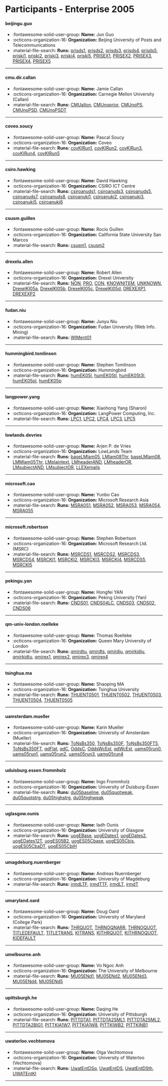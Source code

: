 # Participants - Enterprise 2005 

#### beijingu.guo
 - :fontawesome-solid-user-group: **Name:** Jun Guo
 - :octicons-organization-16: **Organization:** Beijing University of Posts and Telecommunications
 - :material-file-search: **Runs:** [prisds1](./runs.md#prisds1), [prisds2](./runs.md#prisds2), [prisds3](./runs.md#prisds3), [prisds4](./runs.md#prisds4), [prisds5](./runs.md#prisds5), [priski1](./runs.md#priski1), [priski2](./runs.md#priski2), [priski3](./runs.md#priski3), [priski4](./runs.md#priski4), [priski5](./runs.md#priski5), [PRISEX1](./runs.md#prisex1), [PRISEX2](./runs.md#prisex2), [PRISEX3](./runs.md#prisex3), [PRISEX4](./runs.md#prisex4), [PRISEX5](./runs.md#prisex5)

---
#### cmu.dir.callan
 - :fontawesome-solid-user-group: **Name:** Jamie Callan
 - :octicons-organization-16: **Organization:** Carnegie Mellon University (Callan)
 - :material-file-search: **Runs:** [CMUallon](./runs.md#cmuallon), [CMUnoprior](./runs.md#cmunoprior), [CMUnoPS](./runs.md#cmunops), [CMUnoPSD](./runs.md#cmunopsd), [CMUnoPSDT](./runs.md#cmunopsdt)

---
#### coveo.soucy
 - :fontawesome-solid-user-group: **Name:** Pascal Soucy
 - :octicons-organization-16: **Organization:** Coveo
 - :material-file-search: **Runs:** [covKIRun1](./runs.md#covkirun1), [covKIRun2](./runs.md#covkirun2), [covKIRun3](./runs.md#covkirun3), [covKIRun4](./runs.md#covkirun4), [covKIRun5](./runs.md#covkirun5)

---
#### csiro.hawking
 - :fontawesome-solid-user-group: **Name:** David Hawking
 - :octicons-organization-16: **Organization:** CSIRO ICT Centre
 - :material-file-search: **Runs:** [csiroanuds1](./runs.md#csiroanuds1), [csiroanuds3](./runs.md#csiroanuds3), [csiroanuds5](./runs.md#csiroanuds5), [csiroanuds7](./runs.md#csiroanuds7), [csiroanuds8](./runs.md#csiroanuds8), [csiroanuki1](./runs.md#csiroanuki1), [csiroanuki2](./runs.md#csiroanuki2), [csiroanuki3](./runs.md#csiroanuki3), [csiroanuki5](./runs.md#csiroanuki5), [csiroanuki6](./runs.md#csiroanuki6)

---
#### csusm.guillen
 - :fontawesome-solid-user-group: **Name:** Rocio Guillen
 - :octicons-organization-16: **Organization:** California State University San Marcos
 - :material-file-search: **Runs:** [csusm1](./runs.md#csusm1), [csusm2](./runs.md#csusm2)

---
#### drexelu.allen
 - :fontawesome-solid-user-group: **Name:** Robert Allen
 - :octicons-organization-16: **Organization:** Drexel University
 - :material-file-search: **Runs:** [NON](./runs.md#non), [PRO](./runs.md#pro), [CON](./runs.md#con), [KNOWNITEM](./runs.md#knownitem), [UNKNOWN](./runs.md#unknown), [DrexelKI05a](./runs.md#drexelki05a), [DrexelKI05b](./runs.md#drexelki05b), [DrexelKI05c](./runs.md#drexelki05c), [DrexelKI05d](./runs.md#drexelki05d), [DREXEXP1](./runs.md#drexexp1), [DREXEXP2](./runs.md#drexexp2)

---
#### fudan.niu
 - :fontawesome-solid-user-group: **Name:** Junyu Niu
 - :octicons-organization-16: **Organization:** Fudan University (Web Info. Mining)
 - :material-file-search: **Runs:** [WIMent01](./runs.md#wiment01)

---
#### hummingbird.tomlinson
 - :fontawesome-solid-user-group: **Name:** Stephen Tomlinson
 - :octicons-organization-16: **Organization:** Hummingbird
 - :material-file-search: **Runs:** [humEK05l](./runs.md#humek05l), [humEK05tl](./runs.md#humek05tl), [humEK05t3l](./runs.md#humek05t3l), [humEK05pl](./runs.md#humek05pl), [humEK05p](./runs.md#humek05p)

---
#### langpower.yang
 - :fontawesome-solid-user-group: **Name:** Xiaohong Yang (Sharon)
 - :octicons-organization-16: **Organization:** LangPower Computing, Inc.
 - :material-file-search: **Runs:** [LPC1](./runs.md#lpc1), [LPC2](./runs.md#lpc2), [LPC4](./runs.md#lpc4), [LPC3](./runs.md#lpc3), [LPC5](./runs.md#lpc5)

---
#### lowlands.devries
 - :fontawesome-solid-user-group: **Name:** Arjen P. de Vries
 - :octicons-organization-16: **Organization:** LowLands Team
 - :material-file-search: **Runs:** [baseLMlam05](./runs.md#baselmlam05), [LMlam08Thr](./runs.md#lmlam08thr), [baseLMlam08](./runs.md#baselmlam08), [LMMlam05Thr](./runs.md#lmmlam05thr), [LMplaintext](./runs.md#lmplaintext), [LMheaderAND](./runs.md#lmheaderand), [LMheaderOR](./runs.md#lmheaderor), [LMsubjectAND](./runs.md#lmsubjectand), [LMsubjectOR](./runs.md#lmsubjector), [LLEXemails](./runs.md#llexemails)

---
#### microsoft.cao
 - :fontawesome-solid-user-group: **Name:** Yunbo Cao
 - :octicons-organization-16: **Organization:** Microsoft Research Asia
 - :material-file-search: **Runs:** [MSRA051](./runs.md#msra051), [MSRA052](./runs.md#msra052), [MSRA053](./runs.md#msra053), [MSRA054](./runs.md#msra054), [MSRA055](./runs.md#msra055)

---
#### microsoft.robertson
 - :fontawesome-solid-user-group: **Name:** Stephen Robertson
 - :octicons-organization-16: **Organization:** Microsoft Research Ltd. (MSRC)
 - :material-file-search: **Runs:** [MSRCDS1](./runs.md#msrcds1), [MSRCDS2](./runs.md#msrcds2), [MSRCDS3](./runs.md#msrcds3), [MSRCDS4](./runs.md#msrcds4), [MSRCKI1](./runs.md#msrcki1), [MSRCKI2](./runs.md#msrcki2), [MSRCKI3](./runs.md#msrcki3), [MSRCKI4](./runs.md#msrcki4), [MSRCDS5](./runs.md#msrcds5), [MSRCKI5](./runs.md#msrcki5)

---
#### pekingu.yan
 - :fontawesome-solid-user-group: **Name:** Hongfei YAN
 - :octicons-organization-16: **Organization:** Peking University (Yan)
 - :material-file-search: **Runs:** [CNDS01](./runs.md#cnds01), [CNDS04LC](./runs.md#cnds04lc), [CNDS03](./runs.md#cnds03), [CNDS02](./runs.md#cnds02), [CNDS06](./runs.md#cnds06)

---
#### qm-univ-london.roelleke
 - :fontawesome-solid-user-group: **Name:** Thomas Roelleke
 - :octicons-organization-16: **Organization:** Queen Mary University of London
 - :material-file-search: **Runs:** [qmirdtu](./runs.md#qmirdtu), [qmirdts](./runs.md#qmirdts), [qmirdju](./runs.md#qmirdju), [qmirkidju](./runs.md#qmirkidju), [qmirkidtu](./runs.md#qmirkidtu), [qmirex1](./runs.md#qmirex1), [qmirex2](./runs.md#qmirex2), [qmirex3](./runs.md#qmirex3), [qmirex4](./runs.md#qmirex4)

---
#### tsinghua.ma
 - :fontawesome-solid-user-group: **Name:** Shaoping MA
 - :octicons-organization-16: **Organization:** Tsinghua University
 - :material-file-search: **Runs:** [THUENT0501](./runs.md#thuent0501), [THUENT0502](./runs.md#thuent0502), [THUENT0503](./runs.md#thuent0503), [THUENT0504](./runs.md#thuent0504), [THUENT0505](./runs.md#thuent0505)

---
#### uamsterdam.mueller
 - :fontawesome-solid-user-group: **Name:** Karin Mueller
 - :octicons-organization-16: **Organization:** University of Amsterdam (Mueller)
 - :material-file-search: **Runs:** [ToNsBs350](./runs.md#tonsbs350), [ToNsBs350F](./runs.md#tonsbs350f), [ToNsBs350FT5](./runs.md#tonsbs350ft5), [ToNsBs350FT](./runs.md#tonsbs350ft), [qdFlat](./runs.md#qdflat), [qdC](./runs.md#qdc), [OddsC](./runs.md#oddsc), [OddsWcEst](./runs.md#oddswcest), [qdWcEst](./runs.md#qdwcest), [uams05run0](./runs.md#uams05run0), [uams05run1](./runs.md#uams05run1), [uams05run2](./runs.md#uams05run2), [uams05run3](./runs.md#uams05run3), [uams05run4](./runs.md#uams05run4)

---
#### uduisburg.essen.frommholz
 - :fontawesome-solid-user-group: **Name:** Ingo Frommholz
 - :octicons-organization-16: **Organization:** University of Duisburg-Essen
 - :material-file-search: **Runs:** [du05baseline](./runs.md#du05baseline), [du05quotweak](./runs.md#du05quotweak), [du05quotstrg](./runs.md#du05quotstrg), [du05highstrg](./runs.md#du05highstrg), [du05highweak](./runs.md#du05highweak)

---
#### uglasgow.ounis
 - :fontawesome-solid-user-group: **Name:** Iadh Ounis
 - :octicons-organization-16: **Organization:** University of Glasgow
 - :material-file-search: **Runs:** [uogEBase](./runs.md#uogebase), [uogEDates1](./runs.md#uogedates1), [uogEDates2](./runs.md#uogedates2), [uogEDates12T](./runs.md#uogedates12t), [uogES05B2](./runs.md#uoges05b2), [uogES05Cbase](./runs.md#uoges05cbase), [uogES05Cbis](./runs.md#uoges05cbis), [uogES05CbaDT](./runs.md#uoges05cbadt), [uogES05CbiH](./runs.md#uoges05cbih)

---
#### umagdeburg.nuernberger
 - :fontawesome-solid-user-group: **Name:** Andreas Nuernberger
 - :octicons-organization-16: **Organization:** University of Magdeburg
 - :material-file-search: **Runs:** [irmdLTF](./runs.md#irmdltf), [irmdTTF](./runs.md#irmdttf), [irmdLT](./runs.md#irmdlt), [irmdT](./runs.md#irmdt)

---
#### umaryland.oard
 - :fontawesome-solid-user-group: **Name:** Doug Oard
 - :octicons-organization-16: **Organization:** University of Maryland (College Park)
 - :material-file-search: **Runs:** [THRQUOT](./runs.md#thrquot), [THRNOQNARR](./runs.md#thrnoqnarr), [THRNOQUOT](./runs.md#thrnoquot), [TITLEDEFAULT](./runs.md#titledefault), [TITLETRANS](./runs.md#titletrans), [KITRANS](./runs.md#kitrans), [KITHRQUOT](./runs.md#kithrquot), [KITHRNOQUOT](./runs.md#kithrnoquot), [KIDEFAULT](./runs.md#kidefault)

---
#### umelbourne.anh
 - :fontawesome-solid-user-group: **Name:** Vo Ngoc Anh
 - :octicons-organization-16: **Organization:** The University of Melbourne
 - :material-file-search: **Runs:** [MU05ENd1](./runs.md#mu05end1), [MU05ENd2](./runs.md#mu05end2), [MU05ENd3](./runs.md#mu05end3), [MU05ENd4](./runs.md#mu05end4), [MU05ENd5](./runs.md#mu05end5)

---
#### upittsburgh.he
 - :fontawesome-solid-user-group: **Name:** Daqing He
 - :octicons-organization-16: **Organization:** University of Pittsburgh
 - :material-file-search: **Runs:** [PITTDTA1](./runs.md#pittdta1), [PITTDTA2SML1](./runs.md#pittdta2sml1), [PITTDTA2SML2](./runs.md#pittdta2sml2), [PITTDTA2BIG1](./runs.md#pittdta2big1), [PITTKIA1W7](./runs.md#pittkia1w7), [PITTKIA1W8](./runs.md#pittkia1w8), [PITTKIWB2](./runs.md#pittkiwb2), [PITTKINB1](./runs.md#pittkinb1)

---
#### uwaterloo.vechtomova
 - :fontawesome-solid-user-group: **Name:** Olga Vechtomova
 - :octicons-organization-16: **Organization:** University of Waterloo (Vechtomova)
 - :material-file-search: **Runs:** [UwatEntDSq](./runs.md#uwatentdsq), [UwatEntDS](./runs.md#uwatentds), [UwatEntDSth](./runs.md#uwatentdsth), [UWATEntKI](./runs.md#uwatentki)

---
